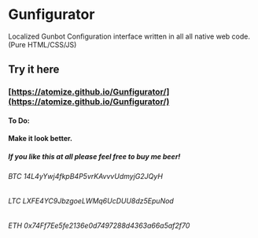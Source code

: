 # Gunfigurator
Localized Gunbot Configuration interface written in all all native web code. (Pure HTML/CSS/JS)

## Try it here

### [https://atomize.github.io/Gunfigurator/](https://atomize.github.io/Gunfigurator/)


#### To Do:
#### Make it look better.

##### If you like this at all please feel free to buy me beer!
###### BTC 14L4yYwj4fkpB4P5vrKAvvvUdmyjG2JQyH
###### LTC LXFE4YC9JbzgoeLWMq6UcDUU8dz5EpuNod
###### ETH 0x74Ff7Ee5fe2136e0d7497288d4363a66a5af2f70

